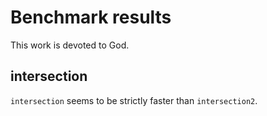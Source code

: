 # Benchmark results

This work is devoted to God.

## intersection

`intersection` seems to be strictly faster than `intersection2`.
